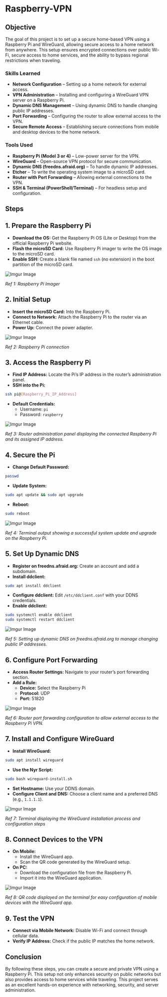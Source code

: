# Raspberry-VPN

## Objective
The goal of this project is to set up a secure home-based VPN using a Raspberry Pi and WireGuard, allowing secure access to a home network from anywhere. This setup ensures encrypted connections over public Wi-Fi, secure access to home services, and the ability to bypass regional restrictions when traveling.

### Skills Learned
- **Network Configuration** – Setting up a home network for external access.
- **VPN Administration** – Installing and configuring a WireGuard VPN server on a Raspberry Pi.
- **Dynamic DNS Management** – Using dynamic DNS to handle changing public IP addresses.
- **Port Forwarding** – Configuring the router to allow external access to the VPN.
- **Secure Remote Access** – Establishing secure connections from mobile and desktop devices to the home network.

### Tools Used
- **Raspberry Pi (Model 3 or 4)** – Low-power server for the VPN.
- **WireGuard** – Open-source VPN protocol for secure communication.
- **Dynamic DNS (freedns.afraid.org)** – To handle dynamic IP addresses.
- **Etcher** – To write the operating system image to a microSD card.
- **Router with Port Forwarding** – Allowing external connections to the VPN.
- **SSH & Terminal (PowerShell/Terminal)** – For headless setup and configuration.

## Steps

## 1. Prepare the Raspberry Pi
- **Download the OS:** Get the Raspberry Pi OS (Lite or Desktop) from the official Raspberry Pi website.
- **Flash the microSD Card:** Use Raspberry Pi imager to write the OS image to the microSD card.
- **Enable SSH:** Create a blank file named `ssh` (no extension) in the boot partition of the microSD card.


<img src="https://imgur.com/kSp9LS2.png" alt="Imgur Image" />

*Ref 1: Raspberry Pi Imager*

## 2. Initial Setup
- **Insert the microSD Card:** Into the Raspberry Pi.
- **Connect to Network:** Attach the Raspberry Pi to the router via an Ethernet cable.
- **Power Up:** Connect the power adapter.


<img src="https://imgur.com/2wUkeYL.png" alt="Imgur Image" />

*Ref 2: Raspberry Pi connection*

## 3. Access the Raspberry Pi
- **Find IP Address:** Locate the Pi’s IP address in the router’s administration panel.
- **SSH into the Pi:**
```bash
ssh pi@[Raspberry_Pi_IP_Address]
```
- **Default Credentials:**
  - Username: `pi`
  - Password: `raspberry`

<img src="https://imgur.com/5w8rjPQ.png" alt="Imgur Image" />

*Ref 3: Router administration panel displaying the connected Raspberry Pi and its assigned IP address.*

## 4. Secure the Pi
- **Change Default Password:**
```bash
passwd
```
- **Update System:**
```bash
sudo apt update && sudo apt upgrade
```
- **Reboot:**
```bash
sudo reboot
```

<img src="https://imgur.com/Bnib4iH.png" alt="Imgur Image" />

*Ref 4: Terminal output showing a successful system update and upgrade on the Raspberry Pi.*


## 5. Set Up Dynamic DNS
- **Register on freedns.afraid.org:** Create an account and add a subdomain.
- **Install ddclient:**
```bash
sudo apt install ddclient
```
- **Configure ddclient:** Edit `/etc/ddclient.conf` with your DDNS credentials.
- **Enable ddclient:**
```bash
sudo systemctl enable ddclient
sudo systemctl restart ddclient
```

<img src="https://imgur.com/Ff9nqlH.png" alt="Imgur Image" />

*Ref 5: Setting up dynamic DNS on freedns.afraid.org to manage changing public IP addresses.*

## 6. Configure Port Forwarding
- **Access Router Settings:** Navigate to your router’s port forwarding section.
- **Add a Rule:**
  - **Device:** Select the Raspberry Pi
  - **Protocol:** UDP
  - **Port:** 51820

<img src="https://imgur.com/EQ07MbE.png" alt="Imgur Image" />

*Ref 6: Router port forwarding configuration to allow external access to the Raspberry Pi VPN.*

## 7. Install and Configure WireGuard
- **Install WireGuard:**
```bash
sudo apt install wireguard
```
- **Use the Nyr Script:**
```bash
sudo bash wireguard-install.sh
```
- **Set Hostname:** Use your DDNS domain.
- **Configure Client and DNS:** Choose a client name and a preferred DNS (e.g., `1.1.1.1`).

<img src="https://imgur.com/ufkljY8.png" alt="Imgur Image" />

*Ref 7: Terminal displaying the WireGuard installation process and configuration steps*

## 8. Connect Devices to the VPN
- **On Mobile:**
  - Install the WireGuard app.
  - Scan the QR code generated by the WireGuard setup.
- **On PC:**
  - Download the configuration file from the Raspberry Pi.
  - Import it into the WireGuard application.

<img src="https://imgur.com/UMaeEfP.png" alt="Imgur Image" />

*Ref 8: QR code displayed on the terminal for easy configuration of mobile devices with the WireGuard app.*

## 9. Test the VPN
- **Connect via Mobile Network:** Disable Wi-Fi and connect through cellular data.
- **Verify IP Address:** Check if the public IP matches the home network.

## Conclusion
By following these steps, you can create a secure and private VPN using a Raspberry Pi. This setup not only enhances security on public networks but also provides access to home services while traveling. This project serves as an excellent hands-on experience with networking, security, and server administration.


